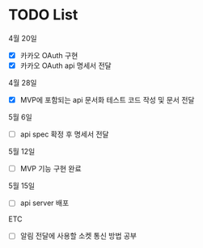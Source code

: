 # TODO List

4월 20일
- [X] 카카오 OAuth 구현
- [X] 카카오 OAuth api 명세서 전달

4월 28일
- [X] MVP에 포함되는 api 문서화 테스트 코드 작성 및 문서 전달

5월 6일
- [ ] api spec 확정 후 명세서 전달

5월 12일
- [ ] MVP 기능 구현 완료

5월 15일
- [ ] api server 배포


ETC
- [ ] 알림 전달에 사용할 소켓 통신 방법 공부
